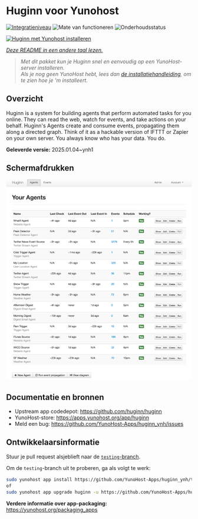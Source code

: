 <!--
NB: Deze README is automatisch gegenereerd door <https://github.com/YunoHost/apps/tree/master/tools/readme_generator>
Hij mag NIET handmatig aangepast worden.
-->

# Huginn voor Yunohost

[![Integratieniveau](https://apps.yunohost.org/badge/integration/huginn)](https://ci-apps.yunohost.org/ci/apps/huginn/)
![Mate van functioneren](https://apps.yunohost.org/badge/state/huginn)
![Onderhoudsstatus](https://apps.yunohost.org/badge/maintained/huginn)

[![Huginn met Yunohost installeren](https://install-app.yunohost.org/install-with-yunohost.svg)](https://install-app.yunohost.org/?app=huginn)

*[Deze README in een andere taal lezen.](./ALL_README.md)*

> *Met dit pakket kun je Huginn snel en eenvoudig op een YunoHost-server installeren.*  
> *Als je nog geen YunoHost hebt, lees dan [de installatiehandleiding](https://yunohost.org/install), om te zien hoe je 'm installeert.*

## Overzicht

Huginn is a system for building agents that perform automated tasks for you online. They can read the web, watch for events, and take actions on your behalf. Huginn's Agents create and consume events, propagating them along a directed graph. Think of it as a hackable version of IFTTT or Zapier on your own server. You always know who has your data. You do.

**Geleverde versie:** 2025.01.04~ynh1

## Schermafdrukken

![Schermafdrukken van Huginn](./doc/screenshots/your-agents.png)

## Documentatie en bronnen

- Upstream app codedepot: <https://github.com/huginn/huginn>
- YunoHost-store: <https://apps.yunohost.org/app/huginn>
- Meld een bug: <https://github.com/YunoHost-Apps/huginn_ynh/issues>

## Ontwikkelaarsinformatie

Stuur je pull request alsjeblieft naar de [`testing`-branch](https://github.com/YunoHost-Apps/huginn_ynh/tree/testing).

Om de `testing`-branch uit te proberen, ga als volgt te werk:

```bash
sudo yunohost app install https://github.com/YunoHost-Apps/huginn_ynh/tree/testing --debug
of
sudo yunohost app upgrade huginn -u https://github.com/YunoHost-Apps/huginn_ynh/tree/testing --debug
```

**Verdere informatie over app-packaging:** <https://yunohost.org/packaging_apps>
